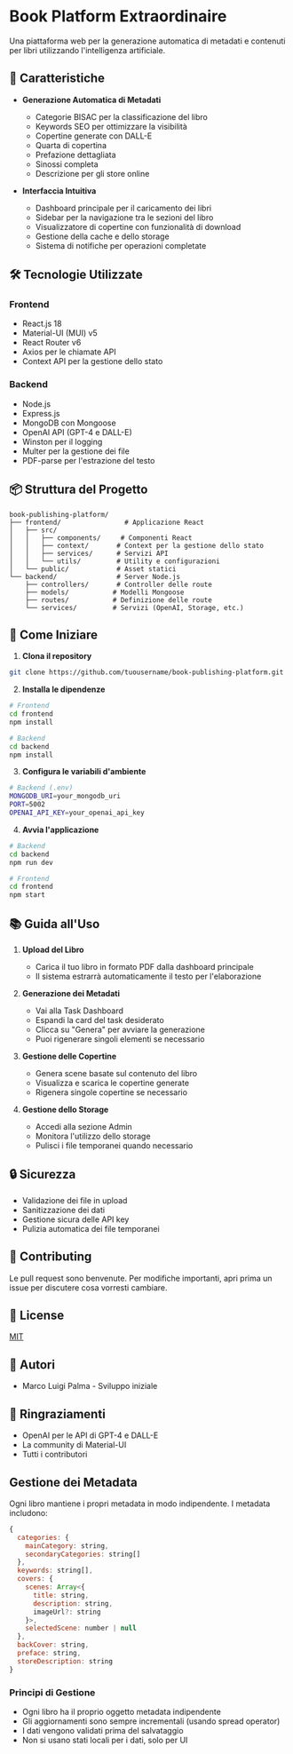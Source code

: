 # Book Platform Extraordinaire

Una piattaforma web per la generazione automatica di metadati e contenuti per libri utilizzando l'intelligenza artificiale.

## 🚀 Caratteristiche

- **Generazione Automatica di Metadati**
  - Categorie BISAC per la classificazione del libro
  - Keywords SEO per ottimizzare la visibilità
  - Copertine generate con DALL-E
  - Quarta di copertina
  - Prefazione dettagliata
  - Sinossi completa
  - Descrizione per gli store online

- **Interfaccia Intuitiva**
  - Dashboard principale per il caricamento dei libri
  - Sidebar per la navigazione tra le sezioni del libro
  - Visualizzatore di copertine con funzionalità di download
  - Gestione della cache e dello storage
  - Sistema di notifiche per operazioni completate

## 🛠️ Tecnologie Utilizzate

### Frontend
- React.js 18
- Material-UI (MUI) v5
- React Router v6
- Axios per le chiamate API
- Context API per la gestione dello stato

### Backend
- Node.js
- Express.js
- MongoDB con Mongoose
- OpenAI API (GPT-4 e DALL-E)
- Winston per il logging
- Multer per la gestione dei file
- PDF-parse per l'estrazione del testo

## 📦 Struttura del Progetto

```
book-publishing-platform/
├── frontend/                # Applicazione React
│   ├── src/
│   │   ├── components/     # Componenti React
│   │   ├── context/       # Context per la gestione dello stato
│   │   ├── services/      # Servizi API
│   │   └── utils/         # Utility e configurazioni
│   └── public/            # Asset statici
└── backend/               # Server Node.js
    ├── controllers/       # Controller delle route
    ├── models/           # Modelli Mongoose
    ├── routes/           # Definizione delle route
    └── services/         # Servizi (OpenAI, Storage, etc.)
```

## 🚀 Come Iniziare

1. **Clona il repository**
```bash
git clone https://github.com/tuousername/book-publishing-platform.git
```

2. **Installa le dipendenze**
```bash
# Frontend
cd frontend
npm install

# Backend
cd backend
npm install
```

3. **Configura le variabili d'ambiente**
```bash
# Backend (.env)
MONGODB_URI=your_mongodb_uri
PORT=5002
OPENAI_API_KEY=your_openai_api_key
```

4. **Avvia l'applicazione**
```bash
# Backend
cd backend
npm run dev

# Frontend
cd frontend
npm start
```

## 📚 Guida all'Uso

1. **Upload del Libro**
   - Carica il tuo libro in formato PDF dalla dashboard principale
   - Il sistema estrarrà automaticamente il testo per l'elaborazione

2. **Generazione dei Metadati**
   - Vai alla Task Dashboard
   - Espandi la card del task desiderato
   - Clicca su "Genera" per avviare la generazione
   - Puoi rigenerare singoli elementi se necessario

3. **Gestione delle Copertine**
   - Genera scene basate sul contenuto del libro
   - Visualizza e scarica le copertine generate
   - Rigenera singole copertine se necessario

4. **Gestione dello Storage**
   - Accedi alla sezione Admin
   - Monitora l'utilizzo dello storage
   - Pulisci i file temporanei quando necessario

## 🔒 Sicurezza

- Validazione dei file in upload
- Sanitizzazione dei dati
- Gestione sicura delle API key
- Pulizia automatica dei file temporanei

## 🤝 Contributing

Le pull request sono benvenute. Per modifiche importanti, apri prima un issue per discutere cosa vorresti cambiare.

## 📝 License

[MIT](https://choosealicense.com/licenses/mit/)

## 👥 Autori

- Marco Luigi Palma - Sviluppo iniziale

## 🙏 Ringraziamenti

- OpenAI per le API di GPT-4 e DALL-E
- La community di Material-UI
- Tutti i contributori

## Gestione dei Metadata

Ogni libro mantiene i propri metadata in modo indipendente. I metadata includono:

```javascript
{
  categories: {
    mainCategory: string,
    secondaryCategories: string[]
  },
  keywords: string[],
  covers: {
    scenes: Array<{
      title: string,
      description: string,
      imageUrl?: string
    }>,
    selectedScene: number | null
  },
  backCover: string,
  preface: string,
  storeDescription: string
}
```

### Principi di Gestione
- Ogni libro ha il proprio oggetto metadata indipendente
- Gli aggiornamenti sono sempre incrementali (usando spread operator)
- I dati vengono validati prima del salvataggio
- Non si usano stati locali per i dati, solo per UI
